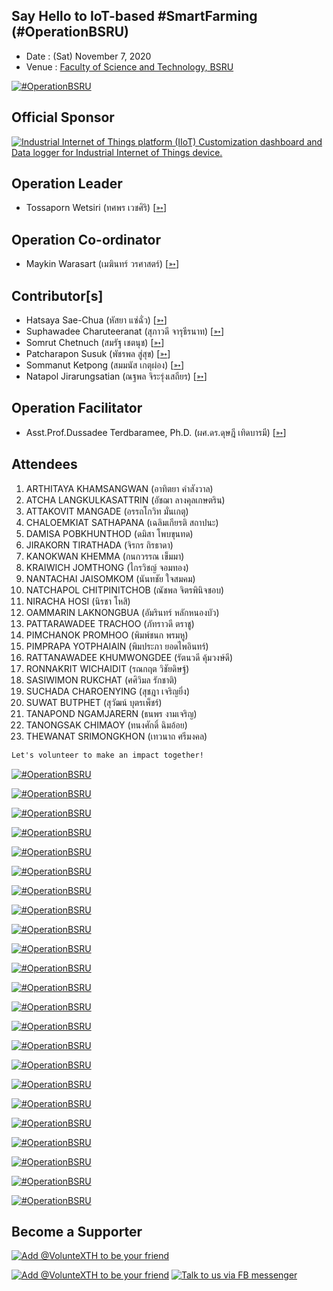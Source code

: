 ## Say Hello to IoT-based #SmartFarming (#OperationBSRU)

+ Date : (Sat) November 7, 2020
+ Venue : [Faculty of Science and Technology, BSRU](http://sci.bsru.ac.th/)

[![](/OperationBSRU/pic/AfterTheMatch1.jpg "#OperationBSRU")](https://www.facebook.com/hashtag/OperationBSRU)

## Official Sponsor
[![](OperationBSRU/pic/senses-logo.png "Industrial Internet of Things platform (IIoT) Customization dashboard and Data logger for Industrial Internet of Things device.")](https://www.sensesiot.com/)

## Operation Leader
+ Tossaporn Wetsiri (ทศพร เวชศิริ) [[➳](https://www.facebook.com/wetsiri)]

## Operation Co-ordinator
+ Maykin Warasart (เมฆินทร์ วรศาสตร์) [[➳](http://mk.in.th)]

## Contributor[s]
+ Hatsaya Sae-Chua (หัสยา แซ่ฉั่ว) [[➳](https://www.facebook.com/profile.php?id=100005176634024)]
+ Suphawadee Charuteeranat (สุภาวดี จารุธีรนาท) [[➳](https://www.facebook.com/thdeemiss03)]
+ Somrut Chetnuch (สมรัฐ เชตนุช) [[➳](https://www.facebook.com/somrut.chetnuch)]
+ Patcharapon Susuk (พัชรพล สู่สุข) [[➳](https://www.facebook.com/Forestwick)]
+ Sommanut Ketpong (สมมนัส เกตุผ่อง) [[➳](https://www.facebook.com/tong.ketpong)]
+ Natapol Jirarungsatian (ณฐพล จิระรุ่งเสถียร) [[➳](https://web.facebook.com/profile.php?id=100000170964455)]

## Operation Facilitator
+ Asst.Prof.Dussadee Terdbaramee, Ph.D. (ผศ.ดร.ดุษฎี เทิดบารมี) [[➳](https://www.facebook.com/dussadee.tredbaramee)]

## Attendees
1. ARTHITAYA KHAMSANGWAN (อาทิตยา คำสังวาล) <!--- [[Cert](OperationBSRU/attendance/VXOpBSRU-20201107-ARTHITAYA-KHAMSANGWAN.pdf)] -->
1. ATCHA LANGKULKASATTRIN (อัชฌา ลางคุลเกษตริน)
1. ATTAKOVIT MANGADE (อรรถโกวิท มั่นเกตุ)
1. CHALOEMKIAT SATHAPANA (เฉลิมเกียรติ สถาปนะ)
1. DAMISA POBKHUNTHOD (ดมิสา โพบขุนทด)
1. JIRAKORN TIRATHADA (จิรกร ถิรธาดา)
1. KANOKWAN KHEMMA (กนกวรรณ เข็มมา)
1. KRAIWICH JOMTHONG (ไกรวิชญ์ จอมทอง)
1. NANTACHAI JAISOMKOM (นันทชัย ใจสมคม)
1. NATCHAPOL CHITPINITCHOB (ณัชพล จิตรพินิจชอบ)
1. NIRACHA HOSI (นิรชา โหสิ)
1. OAMMARIN LAKNONGBUA (อัมรินทร์ หลักหนองบัว)
1. PATTARAWADEE TRACHOO (ภัทราวดี ตราชู)
1. PIMCHANOK PROMHOO (พิมพ์ชนก พรมหู)
1. PIMPRAPA YOTPHAIAIN (พิมประภา ยอดไพอินทร์)
1. RATTANAWADEE KHUMWONGDEE (รัตนวดี คุ้มวงษ์ดี)
1. RONNAKRIT WICHAIDIT (รณกฤต วิชัยดิษฐ์)
1. SASIWIMON RUKCHAT (ศศิวิมล รักชาติ)
1. SUCHADA CHAROENYING (สุชฎา เจริญยิ่ง)
1. SUWAT BUTPHET (สุวัฒน์ บุตรเพ็ชร์)
1. TANAPOND NGAMJARERN (ธนพร งามเจริญ)
1. TANONGSAK CHIMAOY (ทนงศักดิ์ ฉิมอ้อย)
1. THEWANAT SRIMONGKHON (เทวนาถ ศรีมงคล)

```markdown
Let's volunteer to make an impact together!
```

[![](/OperationBSRU/pic/AfterTheMatch9.jpg "#OperationBSRU")](https://www.facebook.com/hashtag/OperationBSRU)

[![](/OperationBSRU/pic/01.jpg "#OperationBSRU")](https://www.facebook.com/hashtag/OperationBSRU)

[![](/OperationBSRU/pic/02.jpg "#OperationBSRU")](https://www.facebook.com/hashtag/OperationBSRU)

[![](/OperationBSRU/pic/07.jpg "#OperationBSRU")](https://www.facebook.com/hashtag/OperationBSRU)

[![](/OperationBSRU/pic/10.jpg "#OperationBSRU")](https://www.facebook.com/hashtag/OperationBSRU)

[![](/OperationBSRU/pic/11.jpg "#OperationBSRU")](https://www.facebook.com/hashtag/OperationBSRU)

[![](/OperationBSRU/pic/12.jpg "#OperationBSRU")](https://www.facebook.com/hashtag/OperationBSRU)

[![](/OperationBSRU/pic/13.jpg "#OperationBSRU")](https://www.facebook.com/hashtag/OperationBSRU)

[![](/OperationBSRU/pic/14.jpg "#OperationBSRU")](https://www.facebook.com/hashtag/OperationBSRU)

[![](/OperationBSRU/pic/15.jpg "#OperationBSRU")](https://www.facebook.com/hashtag/OperationBSRU)

[![](/OperationBSRU/pic/26.jpg "#OperationBSRU")](https://www.facebook.com/hashtag/OperationBSRU)

[![](/OperationBSRU/pic/28.jpg "#OperationBSRU")](https://www.facebook.com/hashtag/OperationBSRU)

[![](/OperationBSRU/pic/30.jpg "#OperationBSRU")](https://www.facebook.com/hashtag/OperationBSRU)

[![](/OperationBSRU/pic/44.jpg "#OperationBSRU")](https://www.facebook.com/hashtag/OperationBSRU)

[![](/OperationBSRU/pic/50.jpg "#OperationBSRU")](https://www.facebook.com/hashtag/OperationBSRU)

[![](/OperationBSRU/pic/58.jpg "#OperationBSRU")](https://www.facebook.com/hashtag/OperationBSRU)

[![](/OperationBSRU/pic/60.jpg "#OperationBSRU")](https://www.facebook.com/hashtag/OperationBSRU)

[![](/OperationBSRU/pic/70.jpg "#OperationBSRU")](https://www.facebook.com/hashtag/OperationBSRU)

[![](/OperationBSRU/pic/82.jpg "#OperationBSRU")](https://www.facebook.com/hashtag/OperationBSRU)

[![](/OperationBSRU/pic/88.jpg "#OperationBSRU")](https://www.facebook.com/hashtag/OperationBSRU)

[![](/OperationBSRU/pic/90.jpg "#OperationBSRU")](https://www.facebook.com/hashtag/OperationBSRU)

[![](/OperationBSRU/pic/92.jpg "#OperationBSRU")](https://www.facebook.com/hashtag/OperationBSRU)

[![](/OperationBSRU/pic/94.jpg "#OperationBSRU")](https://www.facebook.com/hashtag/OperationBSRU)

## Become a Supporter

[![](https://scdn.line-apps.com/n/line_add_friends/btn/en.png "Add @VolunteXTH to be your friend")](https://lin.ee/cnIgUj4)

[![](/@VolunteXTH.png "Add @VolunteXTH to be your friend")](https://line.me/R/ti/p/@voluntex)
[![](/fb-m.png "Talk to us via FB messenger")](https://m.me/VolunteXTH)
